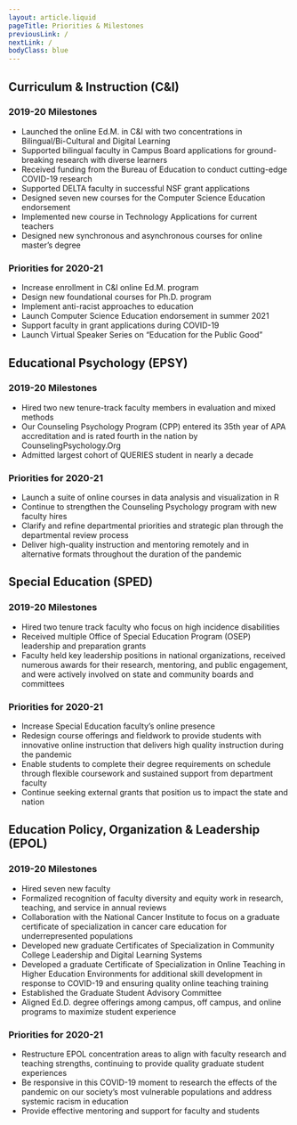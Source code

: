 ```yaml
---
layout: article.liquid
pageTitle: Priorities & Milestones
previousLink: /
nextLink: /
bodyClass: blue
---
```


## Curriculum & Instruction (C&I)

### 2019-20 Milestones
* Launched the online Ed.M. in C&I with two concentrations in Bilingual/Bi-Cultural and Digital Learning
* Supported bilingual faculty in Campus Board applications for ground-breaking research with diverse learners
* Received funding from the Bureau of Education to conduct cutting-edge COVID-19 research
* Supported DELTA faculty in successful NSF grant applications
* Designed seven new courses for the Computer Science Education endorsement
* Implemented new course in Technology Applications for current teachers
* Designed new synchronous and asynchronous courses for online master’s degree

### Priorities for 2020-21
* Increase enrollment in C&I online Ed.M. program
* Design new foundational courses for Ph.D. program
* Implement anti-racist approaches to education
* Launch Computer Science Education endorsement in summer 2021
* Support faculty in grant applications during COVID-19
* Launch Virtual Speaker Series on “Education for the Public Good”

## Educational Psychology (EPSY)

### 2019-20 Milestones
* Hired two new tenure-track faculty members in evaluation and mixed methods
* Our Counseling Psychology Program (CPP) entered its 35th year of APA accreditation and is rated fourth in the nation by CounselingPsychology.Org
* Admitted largest cohort of QUERIES student in nearly a decade

### Priorities for 2020-21
* Launch a suite of online courses in data analysis and visualization in R
* Continue to strengthen the Counseling Psychology program with new faculty hires
* Clarify and refine departmental priorities and strategic plan through the departmental review process
* Deliver high-quality instruction and mentoring remotely and in alternative formats throughout the duration of the pandemic

## Special Education (SPED)

### 2019-20 Milestones
* Hired two tenure track faculty who focus on high incidence disabilities
* Received multiple Office of Special Education Program (OSEP) leadership and preparation grants
* Faculty held key leadership positions in national organizations, received numerous awards for their research, mentoring, and public engagement, and were actively involved on state and community boards and committees

### Priorities for 2020-21
* Increase Special Education faculty’s online presence
* Redesign course offerings and fieldwork to provide students with innovative online instruction that delivers high quality instruction during the pandemic
* Enable students to complete their degree requirements on schedule through flexible coursework and sustained support from department faculty
* Continue seeking external grants that position us to impact the state and nation

## Education Policy, Organization & Leadership (EPOL)
### 2019-20 Milestones
* Hired seven new faculty
* Formalized recognition of faculty diversity and equity work in research, teaching, and service in annual reviews
* Collaboration with the National Cancer Institute to focus on a graduate certificate of specialization in cancer care education for underrepresented populations
* Developed new graduate Certificates of Specialization in Community College Leadership and Digital Learning Systems
* Developed a graduate Certificate of Specialization in Online Teaching in Higher Education Environments for additional skill development in response to COVID-19 and ensuring quality online teaching training
* Established the Graduate Student Advisory Committee
* Aligned Ed.D. degree offerings among campus, off campus, and online programs to maximize student experience

### Priorities for 2020-21
* Restructure EPOL concentration areas to align with faculty research and teaching strengths, continuing to provide quality graduate student experiences
* Be responsive in this COVID-19 moment to research the effects of the pandemic on our society’s most vulnerable populations and address systemic racism in education
* Provide effective mentoring and support for faculty and students